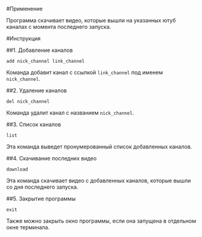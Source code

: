 #Применение

Программа скачивает видео, которые вышли на указанных ютуб каналах с момента последнего запуска.


#Инструкция

##1. Добавление каналов

`add nick_channel link_channel`

Команда добавит канал с ссылкой `link_channel` под именем `nick_channel`.

##2. Удаление каналов

`del nick_channel`

Команда удалит канал с названием `nick_channel`.

##3. Список каналов

`list`

Эта команда выведет пронумерованный список добавленных каналов.

##4. Скачивание последних видео

`download`

Эта команда скачивает видео с добавленных каналов, которые вышли со дня последнего запуска.

##5. Закрытие программы

`exit`

Также можно закрыть окно программы, если она запущена в отдельном окне терминала.

